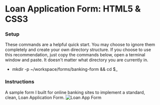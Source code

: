 # Loan Application Form: HTML5 & CSS3

### Setup

These commands are a helpful quick start. You may choose to ignore them completely and create your own directory structure. If you choose to use this recommendation, just copy the commands below, open a terminal window and paste. It doesn't matter what directory you are currently in.

- mkdir -p ~/workspace/forms/banking-form && cd $_

### Instructions

A sample form I built for online banking sites to implement a standard, clean, Loan Application Form.
![Loan App Form](http://res.cloudinary.com/emma/image/upload/v1485984926/127.0.0.1-8080_vio97t.jpg "Loan App Form")
